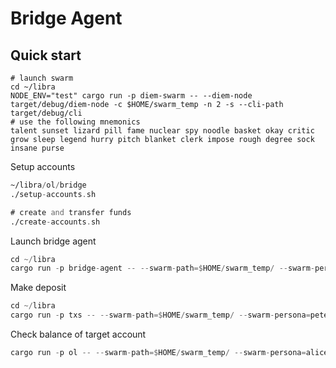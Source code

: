 # Bridge Agent


## Quick start

```
# launch swarm
cd ~/libra
NODE_ENV="test" cargo run -p diem-swarm -- --diem-node target/debug/diem-node -c $HOME/swarm_temp -n 2 -s --cli-path target/debug/cli
# use the following mnemonics
talent sunset lizard pill fame nuclear spy noodle basket okay critic grow sleep legend hurry pitch blanket clerk impose rough degree sock insane purse
```

Setup accounts
```asm
~/libra/ol/bridge
./setup-accounts.sh

# create and transfer funds
./create-accounts.sh
```

Launch bridge agent
```asm
cd ~/libra
cargo run -p bridge-agent -- --swarm-path=$HOME/swarm_temp/ --swarm-persona=alice  -a 708B1D23219EB737035CB29A68F0F3A8 agent 
```

Make deposit
```asm
cd ~/libra
cargo run -p txs -- --swarm-path=$HOME/swarm_temp/ --swarm-persona=pete bridge-deposit -e 708B1D23219EB737035CB29A68F0F3A8 -l 8671AF7A44F80253F3E141123FF4A7D2 -c 100 -t 1122
```

Check balance of target account
```asm
cargo run -p ol -- --swarm-path=$HOME/swarm_temp/ --swarm-persona=alice -a 8671AF7A44F80253F3E141123FF4A7D2 query --balance
```
